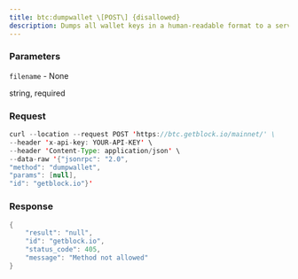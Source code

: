 ```yaml
---
title: btc:dumpwallet \[POST\] {disallowed}
description: Dumps all wallet keys in a human-readable format to a server-side file.This does not allow overwriting existing files.Imported scripts are included in the dumpfile, but corresponding BIP173addresses, etc. may not be added automatically by importwallet.Note that if your wallet contains keys which are not derived from yourHD seed (e.g. imported keys), these are not covered by only backing upthe seed itself, and must be backed up too (e.g. ensure you back up thewhole dumpfile).
---
```


### Parameters


`filename` - None

string, required

### Request

``` java
curl --location --request POST 'https://btc.getblock.io/mainnet/' \
--header 'x-api-key: YOUR-API-KEY' \
--header 'Content-Type: application/json' \
--data-raw '{"jsonrpc": "2.0",
"method": "dumpwallet",
"params": [null],
"id": "getblock.io"}'
```

###  Response

``` java
{
    "result": "null",
    "id": "getblock.io",
    "status_code": 405,
    "message": "Method not allowed"
}
```

